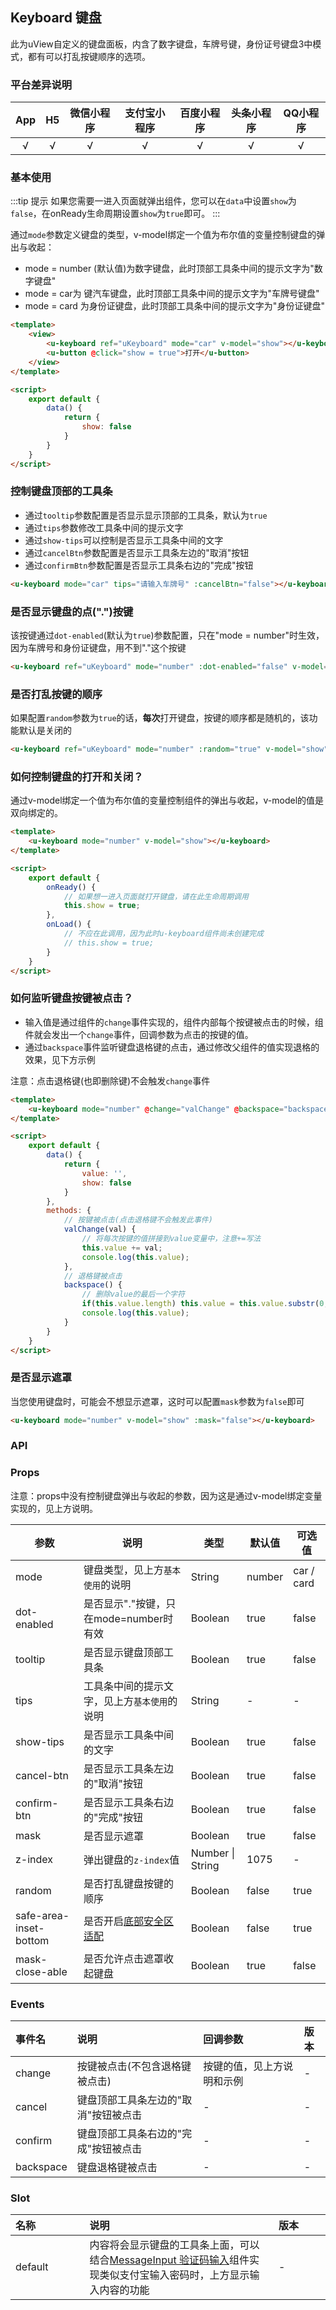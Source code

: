 ## Keyboard 键盘

<demo-model url="/pages/componentsA/keyboard/index"></demo-model>


此为uView自定义的键盘面板，内含了数字键盘，车牌号键，身份证号键盘3中模式，都有可以打乱按键顺序的选项。

### 平台差异说明

|App|H5|微信小程序|支付宝小程序|百度小程序|头条小程序|QQ小程序|
|:-:|:-:|:-:|:-:|:-:|:-:|:-:|
|√|√|√|√|√|√|√|

### 基本使用

:::tip 提示
如果您需要一进入页面就弹出组件，您可以在`data`中设置`show`为`false`，在onReady生命周期设置`show`为`true`即可。
:::

通过`mode`参数定义键盘的类型，v-model绑定一个值为布尔值的变量控制键盘的弹出与收起：
- mode = number (默认值)为数字键盘，此时顶部工具条中间的提示文字为"数字键盘"
- mode = car为 键汽车键盘，此时顶部工具条中间的提示文字为"车牌号键盘"
- mode = card 为身份证键盘，此时顶部工具条中间的提示文字为"身份证键盘"

```html
<template>
	<view>
		<u-keyboard ref="uKeyboard" mode="car" v-model="show"></u-keyboard>
		<u-button @click="show = true">打开</u-button>
	</view>
</template>

<script>
	export default {
		data() {
			return {
				show: false
			}
		}
	}
</script>
```

### 控制键盘顶部的工具条

- 通过`tooltip`参数配置是否显示显示顶部的工具条，默认为`true`
- 通过`tips`参数修改工具条中间的提示文字
- 通过`show-tips`可以控制是否显示工具条中间的文字
- 通过`cancelBtn`参数配置是否显示工具条左边的"取消"按钮
- 通过`confirmBtn`参数配置是否显示工具条右边的"完成"按钮

```html
<u-keyboard mode="car" tips="请输入车牌号" :cancelBtn="false"></u-keyboard>
```

### 是否显示键盘的点(".")按键

该按键通过`dot-enabled`(默认为`true`)参数配置，只在"mode = number"时生效，因为车牌号和身份证键盘，用不到"."这个按键

```html
<u-keyboard ref="uKeyboard" mode="number" :dot-enabled="false" v-model="show"></u-keyboard>
```

### 是否打乱按键的顺序

如果配置`random`参数为`true`的话，**每次**打开键盘，按键的顺序都是随机的，该功能默认是关闭的

```html
<u-keyboard ref="uKeyboard" mode="number" :random="true" v-model="show"></u-keyboard>
```

### 如何控制键盘的打开和关闭？

通过v-model绑定一个值为布尔值的变量控制组件的弹出与收起，v-model的值是双向绑定的。

```html
<template>
	<u-keyboard mode="number" v-model="show"></u-keyboard>
</template>

<script>
	export default {
		onReady() {
			// 如果想一进入页面就打开键盘，请在此生命周期调用
			this.show = true;
		},
		onLoad() {
			// 不应在此调用，因为此时u-keyboard组件尚未创建完成
			// this.show = true;
		}
	}
</script>
```

### 如何监听键盘按键被点击？

- 输入值是通过组件的`change`事件实现的，组件内部每个按键被点击的时候，组件就会发出一个`change`事件，回调参数为点击的按键的值。  
- 通过`backspace`事件监听键盘退格键的点击，通过修改父组件的值实现退格的效果，见下方示例

注意：点击退格键(也即删除键)不会触发`change`事件

```html
<template>
	<u-keyboard mode="number" @change="valChange" @backspace="backspace" v-model="show"></u-keyboard>
</template>

<script>
	export default {
		data() {
			return {
				value: '',
				show: false
			}
		},
		methods: {
			// 按键被点击(点击退格键不会触发此事件)
			valChange(val) {
				// 将每次按键的值拼接到value变量中，注意+=写法
				this.value += val;
				console.log(this.value);
			},
			// 退格键被点击
			backspace() {
				// 删除value的最后一个字符
				if(this.value.length) this.value = this.value.substr(0, this.value.length - 1);
				console.log(this.value);
			}
		}
	}
</script>
```


### 是否显示遮罩

当您使用键盘时，可能会不想显示遮罩，这时可以配置`mask`参数为`false`即可

```html
<u-keyboard mode="number" v-model="show" :mask="false"></u-keyboard>
```


### API

### Props

注意：props中没有控制键盘弹出与收起的参数，因为这是通过v-model绑定变量实现的，见上方说明。

| 参数      | 说明        | 类型     |  默认值  |  可选值   |
|-----------|-----------|----------|----------|---------|
| mode | 键盘类型，见上方`基本使用`的说明  | String | number | car / card |
| dot-enabled | 是否显示"."按键，只在mode=number时有效 | Boolean  | true | false |
| tooltip | 是否显示键盘顶部工具条 | Boolean  | true | false |
| tips | 工具条中间的提示文字，见上方`基本使用`的说明 | String  | - | - |
| show-tips | 是否显示工具条中间的文字 | Boolean  | true | false |
| cancel-btn | 是否显示工具条左边的"取消"按钮 | Boolean  | true | false |
| confirm-btn | 是否显示工具条右边的"完成"按钮 | Boolean  | true | false |
| mask | 是否显示遮罩 | Boolean  | true | false |
| z-index | 弹出键盘的`z-index`值 | Number \| String  | 1075 | - |
| random | 是否打乱键盘按键的顺序 | Boolean  | false | true |
| safe-area-inset-bottom | 是否开启[底部安全区适配](/components/safeAreaInset.html#关于uview某些组件safe-area-inset参数的说明) | Boolean  | false | true |
| mask-close-able | 是否允许点击遮罩收起键盘 | Boolean  | true | false |

### Events

|事件名|说明|回调参数|版本|
|:-|:-|:-|:-|
| change | 按键被点击(不包含退格键被点击) | 按键的值，见上方说明和示例 | - |
| cancel | 键盘顶部工具条左边的"取消"按钮被点击 | - | - |
| confirm | 键盘顶部工具条右边的"完成"按钮被点击 | - | - |
| backspace | 键盘退格键被点击 | - | - |

### Slot

|名称|说明|版本|
|:-|:-|:-|
| default | 内容将会显示键盘的工具条上面，可以结合[MessageInput 验证码输入](/components/messageInput.html)组件实现类似支付宝输入密码时，上方显示输入内容的功能 |  - |


<style scoped>
h3[id=props] + table thead tr th:nth-child(2){
	width: 40%;
}

h3[id=events] + table thead tr th:nth-child(2){
	width: 40%;
}

h3[id=slot] + table thead tr th:nth-child(2){
	width: 60%;
}
</style>